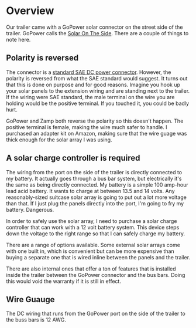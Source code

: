 # Overview

Our trailer came with a GoPower solar connector on the street side of the trailer. GoPower calls the [Solar On The Side](https://gopowersolar.com/solar-on-the-side/). There are a couple of things to note here.

## Polarity is reversed

The connector is a [standard SAE DC power connector](https://en.wikipedia.org/wiki/DC_connector#/media/File:SAE_Connector.png). However, the polarity is reversed from what the SAE standard would suggest. It turns out that this is done on purpose and for good reasons. Imagine you hook up your solar panels to the extension wiring and are standing next to the trailer. If the wiring were SAE standard, the male terminal on the wire you are holding would be the positive terminal. If you touched it, you could be badly hurt.

GoPower and Zamp both reverse the polarity so this doesn't happen. The positive terminal is female, making the wire much safer to handle. I purchased an adapter kit on Amazon, making sure that the wire guage was thick enough for the solar array I was using.

## A solar charge controller is required

The wiring from the port on the side of the trailer is directly connected to my battery. It actually goes through a bus bar system, but electrically it's the same as being directly connected. My battery is a simple 100 amp-hour lead acid battery. It wants to charge at between 13.5 and 14 volts. Any reasonably-sized suitcase solar array is going to put out a lot more voltage than that. If I just plug the panels directly into the port, I'm going to fry my battery. Dangerous.

In order to safely use the solar array, I need to purchase a solar charge controller that can work with a 12 volt battery system. This device steps down the voltage to the right range so that I can safely charge my battery.

There are a range of options available. Some external solar arrays come with one built in, which is convenient but can be more expensive than buying a separate one that is wired inline between the panels and the trailer.

There are also internal ones that offer a ton of features that is installed inside the trailer between the GoPower connector and the bus bars. Doing this would void the warranty if it is still in effect.

## Wire Guauge

The DC wiring that runs from the GoPower port on the side of the trailer to the buss bars is 12 AWG.
